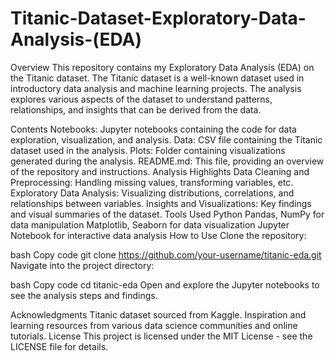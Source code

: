 # Titanic-Dataset-Exploratory-Data-Analysis-(EDA)
Overview
This repository contains my Exploratory Data Analysis (EDA) on the Titanic dataset. The Titanic dataset is a well-known dataset used in introductory data analysis and machine learning projects. The analysis explores various aspects of the dataset to understand patterns, relationships, and insights that can be derived from the data.

Contents
Notebooks: Jupyter notebooks containing the code for data exploration, visualization, and analysis.
Data: CSV file containing the Titanic dataset used in the analysis.
Plots: Folder containing visualizations generated during the analysis.
README.md: This file, providing an overview of the repository and instructions.
Analysis Highlights
Data Cleaning and Preprocessing: Handling missing values, transforming variables, etc.
Exploratory Data Analysis: Visualizing distributions, correlations, and relationships between variables.
Insights and Visualizations: Key findings and visual summaries of the dataset.
Tools Used
Python
Pandas, NumPy for data manipulation
Matplotlib, Seaborn for data visualization
Jupyter Notebook for interactive data analysis
How to Use
Clone the repository:

bash
Copy code
git clone https://github.com/your-username/titanic-eda.git
Navigate into the project directory:

bash
Copy code
cd titanic-eda
Open and explore the Jupyter notebooks to see the analysis steps and findings.

Acknowledgments
Titanic dataset sourced from Kaggle.
Inspiration and learning resources from various data science communities and online tutorials.
License
This project is licensed under the MIT License - see the LICENSE file for details.

